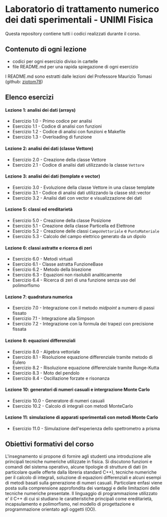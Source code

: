# Laboratorio di trattamento numerico dei dati sperimentali - UNIMI Fisica

Questa repository contiene tutti i codici realizzati durante il corso.

## Contenuto di ogni lezione
* codici per ogni esercizio diviso in cartelle
* file README.md per una rapida spiegazione di ogni esercizio

I README.md sono estratti dalle lezioni del Professore Maurizio Tomasi (github: [ziotom78](https://github.com/ziotom78))

## Elenco esercizi
#### Lezione 1: analisi dei dati (arrays)
* Esercizio 1.0 - Primo codice per analisi
* Esercizio 1.1 - Codice di analisi con funzioni
* Esercizio 1.2 - Codice di analisi con funzioni e Makefile
* Esercizio 1.3 - Overloading di funzione
#### Lezione 2: analisi dei dati (classe Vettore)
* Esercizio 2.0 - Creazione della classe Vettore
* Esercizio 2.1 - Codice di analisi dati utilizzando la classe `Vettore`
#### Lezione 3: analisi dei dati (template e vector)
* Esercizio 3.0 - Evoluzione della classe Vettore in una classe template
* Esercizio 3.1 - Codice di analisi dati utilizzando la classe std::vector
* Esercizio 3.2 - Analisi dati con vector e visualizzazione dei dati
#### Lezione 5: classi ed ereditarietà
* Esercizio 5.0 - Creazione della classe Posizione
* Esercizio 5.1 - Creazione della classe Particella ed Elettrone
* Esercizio 5.2 - Creazione delle classi `CampoVettoriale` e `PuntoMateriale`
* Esercizio 5.3 - Calcolo del campo elettrico generato da un dipolo
#### Lezione 6: classi astratte e ricerca di zeri
* Esercizio 6.0 - Metodi virtuali
* Esercizio 6.1 - Classe astratta FunzioneBase
* Esercizio 6.2 - Metodo della bisezione
* Esercizio 6.3 - Equazioni non risolubili analiticamente
* Esercizio 6.4 - Ricerca di zeri di una funzione senza uso del polimorfismo
#### Lezione 7: quadratura numerica
* Esercizio 7.0 - Integrazione con il metodo *midpoint* a numero di passi fissato
* Esercizio 7.1 - Integrazione alla Simpson
* Esercizio 7.2 - Integrazione con la formula dei trapezi con precisione fissata
#### Lezione 8: equazioni differenziali
* Esercizio 8.0 - Algebra vettoriale
* Esercizio 8.1 - Risoluzione equazione differenziale tramite metodo di Eulero
* Esercizio 8.2 - Risoluzione equazione differenziale tramite Runge-Kutta
* Esercizio 8.3 - Moto del pendolo
* Esercizio 8.4 - Oscillazione forzate e risonanza
#### Lezione 10: generatori di numeri casuali e intergrazione Monte Carlo
* Esercizio 10.0 - Generatore di numeri casuali
* Esercizio 10.2 - Calcolo di integrali con metodi MonteCarlo
#### Lezione 11: simulazione di apparati sperimentali con metodi Monte Carlo
* Esercizio 11.0 - Simulazione dell'esperienza dello spettrometro a prisma

## Obiettivi formativi del corso
L'insegnamento si propone di fornire agli studenti una introduzione alle principali tecniche numeriche utilizzate in fisica. Si discutono funzioni e comandi del sistema operativo, alcune tipologie di strutture di dati (in particolare quelle offerte dalla libreria standard C++), tecniche numeriche per il calcolo di integrali, soluzione di equazioni differenziali e alcuni esempi di metodi basati sulla generazione di numeri casuali. Particolare enfasi viene posta sulla comprensione approfondita dei vantaggi e delle limitazioni delle tecniche numeriche presentate. Il linguaggio di programmazione utilizzato e' il C++ di cui si studiano le caratteristiche principali come ereditarietà, incapsulamento e polimorfismo, nel modello di progettazione e programmazione orientato agli oggetti (OO). 